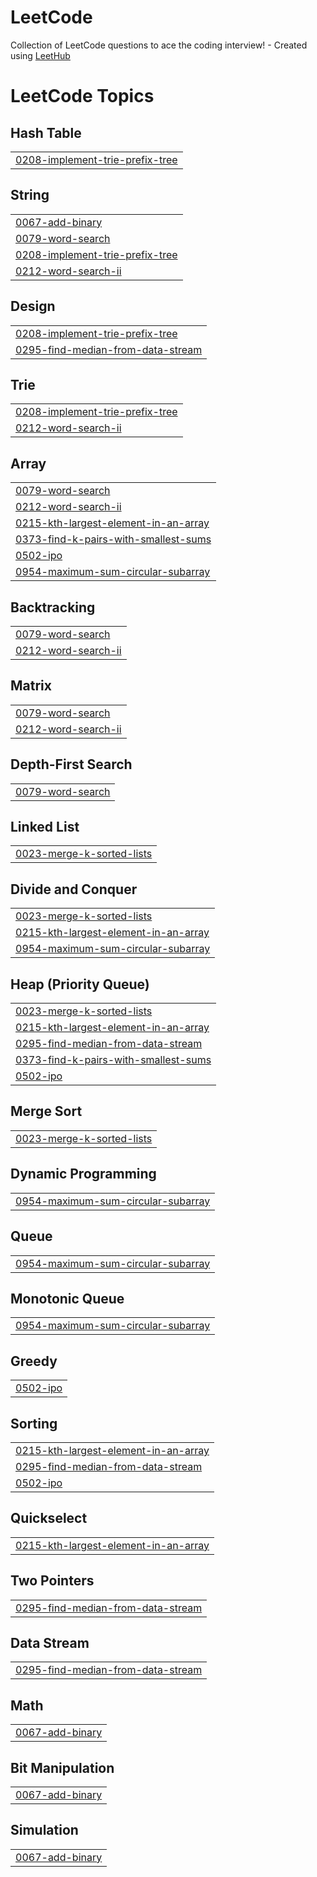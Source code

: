 # LeetCode
Collection of LeetCode questions to ace the coding interview! - Created using [LeetHub](https://github.com/QasimWani/LeetHub)

<!---LeetCode Topics Start-->
# LeetCode Topics
## Hash Table
|  |
| ------- |
| [0208-implement-trie-prefix-tree](https://github.com/iqraakhtar1/LeetCode/tree/master/0208-implement-trie-prefix-tree) |
## String
|  |
| ------- |
| [0067-add-binary](https://github.com/iqraakhtar1/LeetCode/tree/master/0067-add-binary) |
| [0079-word-search](https://github.com/iqraakhtar1/LeetCode/tree/master/0079-word-search) |
| [0208-implement-trie-prefix-tree](https://github.com/iqraakhtar1/LeetCode/tree/master/0208-implement-trie-prefix-tree) |
| [0212-word-search-ii](https://github.com/iqraakhtar1/LeetCode/tree/master/0212-word-search-ii) |
## Design
|  |
| ------- |
| [0208-implement-trie-prefix-tree](https://github.com/iqraakhtar1/LeetCode/tree/master/0208-implement-trie-prefix-tree) |
| [0295-find-median-from-data-stream](https://github.com/iqraakhtar1/LeetCode/tree/master/0295-find-median-from-data-stream) |
## Trie
|  |
| ------- |
| [0208-implement-trie-prefix-tree](https://github.com/iqraakhtar1/LeetCode/tree/master/0208-implement-trie-prefix-tree) |
| [0212-word-search-ii](https://github.com/iqraakhtar1/LeetCode/tree/master/0212-word-search-ii) |
## Array
|  |
| ------- |
| [0079-word-search](https://github.com/iqraakhtar1/LeetCode/tree/master/0079-word-search) |
| [0212-word-search-ii](https://github.com/iqraakhtar1/LeetCode/tree/master/0212-word-search-ii) |
| [0215-kth-largest-element-in-an-array](https://github.com/iqraakhtar1/LeetCode/tree/master/0215-kth-largest-element-in-an-array) |
| [0373-find-k-pairs-with-smallest-sums](https://github.com/iqraakhtar1/LeetCode/tree/master/0373-find-k-pairs-with-smallest-sums) |
| [0502-ipo](https://github.com/iqraakhtar1/LeetCode/tree/master/0502-ipo) |
| [0954-maximum-sum-circular-subarray](https://github.com/iqraakhtar1/LeetCode/tree/master/0954-maximum-sum-circular-subarray) |
## Backtracking
|  |
| ------- |
| [0079-word-search](https://github.com/iqraakhtar1/LeetCode/tree/master/0079-word-search) |
| [0212-word-search-ii](https://github.com/iqraakhtar1/LeetCode/tree/master/0212-word-search-ii) |
## Matrix
|  |
| ------- |
| [0079-word-search](https://github.com/iqraakhtar1/LeetCode/tree/master/0079-word-search) |
| [0212-word-search-ii](https://github.com/iqraakhtar1/LeetCode/tree/master/0212-word-search-ii) |
## Depth-First Search
|  |
| ------- |
| [0079-word-search](https://github.com/iqraakhtar1/LeetCode/tree/master/0079-word-search) |
## Linked List
|  |
| ------- |
| [0023-merge-k-sorted-lists](https://github.com/iqraakhtar1/LeetCode/tree/master/0023-merge-k-sorted-lists) |
## Divide and Conquer
|  |
| ------- |
| [0023-merge-k-sorted-lists](https://github.com/iqraakhtar1/LeetCode/tree/master/0023-merge-k-sorted-lists) |
| [0215-kth-largest-element-in-an-array](https://github.com/iqraakhtar1/LeetCode/tree/master/0215-kth-largest-element-in-an-array) |
| [0954-maximum-sum-circular-subarray](https://github.com/iqraakhtar1/LeetCode/tree/master/0954-maximum-sum-circular-subarray) |
## Heap (Priority Queue)
|  |
| ------- |
| [0023-merge-k-sorted-lists](https://github.com/iqraakhtar1/LeetCode/tree/master/0023-merge-k-sorted-lists) |
| [0215-kth-largest-element-in-an-array](https://github.com/iqraakhtar1/LeetCode/tree/master/0215-kth-largest-element-in-an-array) |
| [0295-find-median-from-data-stream](https://github.com/iqraakhtar1/LeetCode/tree/master/0295-find-median-from-data-stream) |
| [0373-find-k-pairs-with-smallest-sums](https://github.com/iqraakhtar1/LeetCode/tree/master/0373-find-k-pairs-with-smallest-sums) |
| [0502-ipo](https://github.com/iqraakhtar1/LeetCode/tree/master/0502-ipo) |
## Merge Sort
|  |
| ------- |
| [0023-merge-k-sorted-lists](https://github.com/iqraakhtar1/LeetCode/tree/master/0023-merge-k-sorted-lists) |
## Dynamic Programming
|  |
| ------- |
| [0954-maximum-sum-circular-subarray](https://github.com/iqraakhtar1/LeetCode/tree/master/0954-maximum-sum-circular-subarray) |
## Queue
|  |
| ------- |
| [0954-maximum-sum-circular-subarray](https://github.com/iqraakhtar1/LeetCode/tree/master/0954-maximum-sum-circular-subarray) |
## Monotonic Queue
|  |
| ------- |
| [0954-maximum-sum-circular-subarray](https://github.com/iqraakhtar1/LeetCode/tree/master/0954-maximum-sum-circular-subarray) |
## Greedy
|  |
| ------- |
| [0502-ipo](https://github.com/iqraakhtar1/LeetCode/tree/master/0502-ipo) |
## Sorting
|  |
| ------- |
| [0215-kth-largest-element-in-an-array](https://github.com/iqraakhtar1/LeetCode/tree/master/0215-kth-largest-element-in-an-array) |
| [0295-find-median-from-data-stream](https://github.com/iqraakhtar1/LeetCode/tree/master/0295-find-median-from-data-stream) |
| [0502-ipo](https://github.com/iqraakhtar1/LeetCode/tree/master/0502-ipo) |
## Quickselect
|  |
| ------- |
| [0215-kth-largest-element-in-an-array](https://github.com/iqraakhtar1/LeetCode/tree/master/0215-kth-largest-element-in-an-array) |
## Two Pointers
|  |
| ------- |
| [0295-find-median-from-data-stream](https://github.com/iqraakhtar1/LeetCode/tree/master/0295-find-median-from-data-stream) |
## Data Stream
|  |
| ------- |
| [0295-find-median-from-data-stream](https://github.com/iqraakhtar1/LeetCode/tree/master/0295-find-median-from-data-stream) |
## Math
|  |
| ------- |
| [0067-add-binary](https://github.com/iqraakhtar1/LeetCode/tree/master/0067-add-binary) |
## Bit Manipulation
|  |
| ------- |
| [0067-add-binary](https://github.com/iqraakhtar1/LeetCode/tree/master/0067-add-binary) |
## Simulation
|  |
| ------- |
| [0067-add-binary](https://github.com/iqraakhtar1/LeetCode/tree/master/0067-add-binary) |
<!---LeetCode Topics End-->